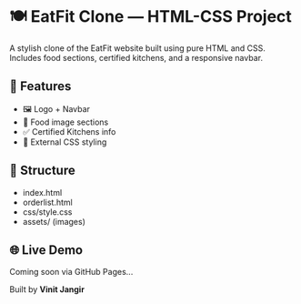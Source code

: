 # 🍽️ EatFit Clone — HTML-CSS Project

A stylish clone of the EatFit website built using pure HTML and CSS.  
Includes food sections, certified kitchens, and a responsive navbar.

## 🚀 Features
- 🖼️ Logo + Navbar
- 🍱 Food image sections
- ✅ Certified Kitchens info
- 🎨 External CSS styling

## 📁 Structure
- index.html
- orderlist.html
- css/style.css
- assets/ (images)

## 🌐 Live Demo
Coming soon via GitHub Pages...

Built by **Vinit Jangir**
